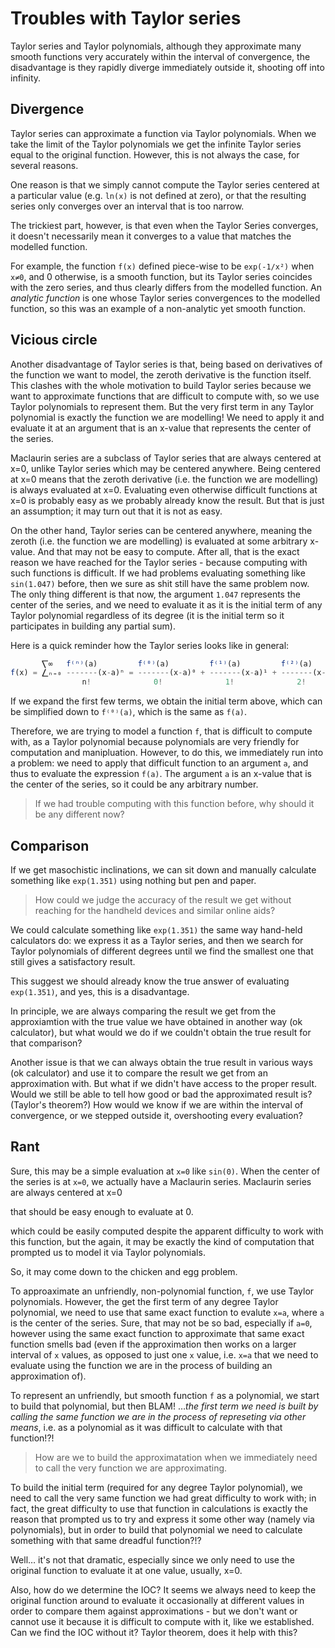 # Troubles with Taylor series

Taylor series and Taylor polynomials, although they approximate many smooth functions very accurately within the interval of convergence, the disadvantage is they rapidly diverge immediately outside it, shooting off into infinity.

## Divergence

Taylor series can approximate a function via Taylor polynomials. When we take the limit of the Taylor polynomials we get the infinite Taylor series equal to the original function. However, this is not always the case, for several reasons.

One reason is that we simply cannot compute the Taylor series centered at a particular value (e.g. `ln(x)` is not defined at zero), or that the resulting series only converges over an interval that is too narrow.

The trickiest part, however, is that even when the Taylor Series converges, it doesn't necessarily mean it converges to a value that matches the modelled function.

For example, the function `f(x)` defined piece-wise to be `exp(-1/x²)` when `x≠0`, and 0 otherwise, is a smooth function, but its Taylor series coincides with the zero series, and thus clearly differs from the modelled function. An *analytic function* is one whose Taylor series convergences to the modelled function, so this was an example of a non-analytic yet smooth function.


## Vicious circle

Another disadvantage of Taylor series is that, being based on derivatives of the function we want to model, the zeroth derivative is the function itself. This clashes with the whole motivation to build Taylor series because we want to approximate functions that are difficult to compute with, so we use Taylor polynomials to represent them. But the very first term in any Taylor polynomial is exactly the function we are modelling! We need to apply it and evaluate it at an argument that is an x-value that represents the center of the series.

Maclaurin series are a subclass of Taylor series that are always centered at x=0, unlike Taylor series which may be centered anywhere. Being centered at x=0 means that the zeroth derivative (i.e. the function we are modelling) is always evaluated at x=0. Evaluating even otherwise difficult functions at x=0 is probably easy as we probably already know the result. But that is just an assumption; it may turn out that it is not as easy.

On the other hand, Taylor series can be centered anywhere, meaning the zeroth (i.e. the function we are modelling) is evaluated at some arbitrary x-value. And that may not be easy to compute. After all, that is the exact reason we have reached for the Taylor series - because computing with such functions is difficult. If we had problems evaluating something like `sin(1.047)` before, then we sure as shit still have the same problem now. The only thing different is that now, the argument `1.047` represents the center of the series, and we need to evaluate it as it is the initial term of any Taylor polynomial regardless of its degree (it is the initial term so it participates in building any partial sum).

Here is a quick reminder how the Taylor series looks like in general:

```js
       ⎲∞   f⁽ⁿ⁾(a)         f⁽⁰⁾(a)         f⁽¹⁾(a)         f⁽²⁾(a)
f(x) = ⎳ₙ₌₀ -------(x-a)ⁿ = -------(x-a)⁰ + -------(x-a)¹ + -------(x-a)² + ⋯
                n!              0!              1!              2!
```

If we expand the first few terms, we obtain the initial term above, which can be simplified down to `f⁽⁰⁾(a)`, which is the same as `f(a)`.

Therefore, we are trying to model a function `f`, that is difficult to compute with, as a Taylor polynomial because polynomials are very friendly for computation and manipluation. However, to do this, we immediately run into a problem: we need to apply that difficult function to an argument `a`, and thus to evaluate the expression `f(a)`. The argument `a` is an x-value that is the center of the series, so it could be any arbitrary number.
>If we had trouble computing with this function before, why should it be any different now?

## Comparison

If we get masochistic inclinations, we can sit down and manually calculate something like `exp(1.351)` using nothing but pen and paper.
>How could we judge the accuracy of the result we get
without reaching for the handheld devices and similar online aids?


We could calculate something like `exp(1.351)` the same way hand-held calculators do: we express it as a Taylor series, and then we search for Taylor polynomials of different degrees until we find the smallest one that still gives a satisfactory result.



This suggest we should already know the true answer of evaluating `exp(1.351)`, and yes, this is a disadvantage. 

In principle, we are always comparing the result we get from the approxiamtion with the true value we have obtained in another way (ok calculator), but what would we do if we couldn't obtain the true result for that comparison?

Another issue is that we can always obtain the true result in various ways (ok calculator) and use it to compare the result we get from an approximation with. But what if we didn't have access to the proper result. Would we still be able to tell how good or bad the approximated result is? (Taylor's theorem?) How would we know if we are within the interval of convergence, or we stepped outside it, overshooting every evaluation?




## Rant

Sure, this may be a simple evaluation at `x=0` like `sin(0)`. When the center of the series is at `x=0`, we actually have a Maclaurin series. Maclaurin series are always centered at x=0

that should be easy enough to evaluate at 0.

which could be easily computed despite the apparent difficulty to work with this function, but the again, it may be exactly the kind of computation that prompted us to model it via Taylor polynomials. 

So, it may come down to the chicken and egg problem.





To approaximate an unfriendly, non-polynomial function, `f`, we use Taylor polynomials. However, the get the first term of any degree Taylor polynomial, we need to use that same exact function to evalute `x=a`, where `a` is the center of the series. Sure, that may not be so bad, especially if `a=0`, however using the same exact function to approximate that same exact function smells bad (even if the approximation then works on a larger interval of `x` values, as opposed to just one `x` value, i.e. `x=a` that we need to evaluate using the function we are in the process of building an approximation of).

To represent an unfriendly, but smooth function `f`  as a polynomial, we start to build that polynomial, but then BLAM! …*the first term we need is built by calling the same function we are in the process of represeting via other means*, i.e. as a polynomial as it was difficult to calculate with that function!?!

>How are we to build the approximatation when we immediately need to call the very function we are approximating.

To build the initial term (required for any degree Taylor polynomial), we need to call the very same function we had great difficulty to work with; in fact, the great difficulty to use that function in calculations is exactly the reason that prompted us to try and express it some other way (namely via polynomials), but in order to build that polynomial we need to calculate something with that same dreadful function?!?

Well… it's not that dramatic, especially since we only need to use the original function to evaluate it at one value, usually, x=0.

Also, how do we determine the IOC? It seems we always need to keep the original function around to evaluate it occasionally at different values in order to compare them against approximations - but we don't want or cannot use it because it is difficult to compute with it, like we established. Can we find the IOC without it? Taylor theorem, does it help with this?
